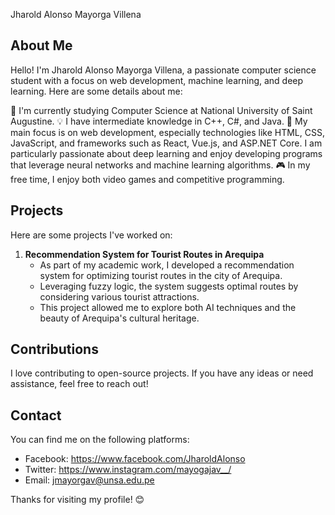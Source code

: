 Jharold Alonso Mayorga Villena

## About Me
Hello! I'm Jharold Alonso Mayorga Villena, a passionate computer science student with a focus on web development, machine learning, and deep learning. Here are some details about me:

🌱 I'm currently studying Computer Science at National University of Saint Augustine.
💡 I have intermediate knowledge in C++, C#, and Java.
🚀 My main focus is on web development, especially technologies like HTML, CSS, JavaScript, and frameworks such as React, Vue.js, and ASP.NET Core. I am particularly passionate about deep learning and enjoy developing programs that leverage neural networks and machine learning algorithms.
🎮 In my free time, I enjoy both video games and competitive programming.

## Projects
Here are some projects I've worked on:

1. **Recommendation System for Tourist Routes in Arequipa**
   - As part of my academic work, I developed a recommendation system for optimizing tourist routes in the city of Arequipa.
   - Leveraging fuzzy logic, the system suggests optimal routes by considering various tourist attractions.
   - This project allowed me to explore both AI techniques and the beauty of Arequipa's cultural heritage.

## Contributions
I love contributing to open-source projects. If you have any ideas or need assistance, feel free to reach out!

## Contact
You can find me on the following platforms:
- Facebook: https://www.facebook.com/JharoldAlonso
- Twitter: https://www.instagram.com/mayogajav__/
- Email: jmayorgav@unsa.edu.pe

Thanks for visiting my profile! 😊

